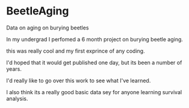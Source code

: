 # BeetleAging
Data on aging on burying beetles

In my undergrad I perfomed a 6 month project on burying beetle aging.

this was really cool and my first exprince of any coding.

I'd hoped that it would get published one day, but its been a number of years.

I'd really like to go over this work to see what I've learned.

I also think its a really good basic data sey for anyone learning survival analysis. 
